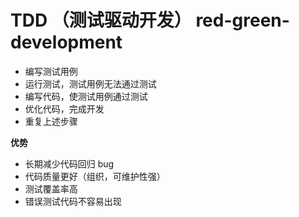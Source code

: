 # TDD （测试驱动开发） red-green-development

-   编写测试用例
-   运行测试，测试用例无法通过测试
-   编写代码，使测试用例通过测试
-   优化代码，完成开发
-   重复上述步骤

**优势**

-   长期减少代码回归 bug
-   代码质量更好（组织，可维护性强）
-   测试覆盖率高
-   错误测试代码不容易出现
